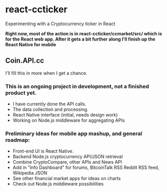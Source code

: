# react-ccticker
Experimenting with a Cryptocurrency ticker in React

**Right now, most of the action is in react-ccticker/ccmarket/src/ which is for the React web app. After it gets a bit further along I'll finish up the React Native for mobile**


## Coin.API.cc

I'll fill this in more when I get a chance.


### This is an ongoing project in development, not a finished product yet. 

* I have currently done the API calls.
* The data collection and processing.
* React Native interface (initial, needs design work)
* Working on Node.js middleware for aggregating APIs

### Preliminary ideas for mobile app mashup, and general roadmap:

* Front-end UI is React Native.
* Backend Node.js cryptocurrency API/JSON retrieval
* Combine CryptoCompare, other APIs and News API
* Add in "Info Dashboard" for forums, BitcoinTalk RSS Reddit RSS feed, Wikipedia JSON
* See other financial market apps for ideas on charts
* Check out Node.js middleware possibilities
